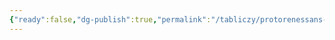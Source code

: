 ```yaml
---
{"ready":false,"dg-publish":true,"permalink":"/tabliczy/protorenessans-i-rannee-vozrozhdenie/rozhdenie-venery/","dgPassFrontmatter":true}
---
```



